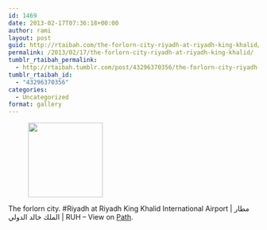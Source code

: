 ```yaml
---
id: 1469
date: 2013-02-17T07:36:18+00:00
author: rami
layout: post
guid: http://rtaibah.com/the-forlorn-city-riyadh-at-riyadh-king-khalid/
permalink: /2013/02/17/the-forlorn-city-riyadh-at-riyadh-king-khalid/
tumblr_rtaibah_permalink:
  - http://rtaibah.tumblr.com/post/43296370356/the-forlorn-city-riyadh-at-riyadh-king-khalid
tumblr_rtaibah_id:
  - "43296370356"
categories:
  - Uncategorized
format: gallery
---
```

<div id='gallery-188' class='gallery galleryid-1469 gallery-columns-3 gallery-size-thumbnail'>
  <figure class='gallery-item'> 
  
  <div class='gallery-icon landscape'>
    <a href='http://139.59.20.41/2013/02/17/the-forlorn-city-riyadh-at-riyadh-king-khalid/attachment/1470/'><img width="150" height="150" src="http://139.59.20.41/wp-content/uploads/2013/02/tumblr_mict4kNBJX1qb4qlko1_1280-150x150.jpg" class="attachment-thumbnail size-thumbnail" alt="" srcset="http://139.59.20.41/wp-content/uploads/2013/02/tumblr_mict4kNBJX1qb4qlko1_1280-150x150.jpg 150w, http://139.59.20.41/wp-content/uploads/2013/02/tumblr_mict4kNBJX1qb4qlko1_1280-100x100.jpg 100w" sizes="100vw" /></a>
  </div></figure>
</div>

The forlorn city. #Riyadh at Riyadh King Khalid International Airport | مطار الملك خالد الدولي | RUH – View on [Path](https://path.com/p/2cgrmZ).